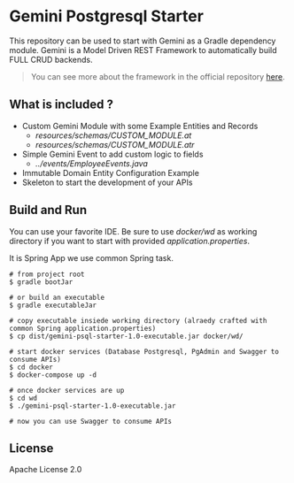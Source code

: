
# Gemini Postgresql Starter

This repository can be used to start with Gemini as a Gradle dependency module. Gemini is a Model Driven REST Framework
to automatically build FULL CRUD backends.

> You can see more about the framework in the official repository [here](https://github.com/gemini-projects/gemini).

## What is included ?

* Custom Gemini Module with some Example Entities and Records
    * *resources/schemas/CUSTOM_MODULE.at*
    * *resources/schemas/CUSTOM_MODULE.atr*
* Simple Gemini Event to add custom logic to fields
    * *../events/EmployeeEvents.java*
* Immutable Domain Entity Configuration Example
* Skeleton to start the development of your APIs

## Build and Run

You can use your favorite IDE. Be sure to use *docker/wd* as working directory if you want to start with provided *application.properties*.

It is Spring App we use common Spring task.

```
# from project root
$ gradle bootJar

# or build an executable
$ gradle executableJar

# copy executable insiede working directory (alraedy crafted with common Spring application.properties)
$ cp dist/gemini-psql-starter-1.0-executable.jar docker/wd/

# start docker services (Database Postgresql, PgAdmin and Swagger to consume APIs)
$ cd docker
$ docker-compose up -d

# once docker services are up
$ cd wd
$ ./gemini-psql-starter-1.0-executable.jar

# now you can use Swagger to consume APIs

```

## License
Apache License 2.0